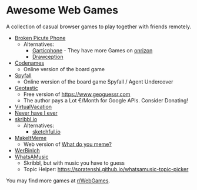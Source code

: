 # Awesome Web Games
A collection of casual browser games to play together with friends remotely.

- [Broken Picute Phone](https://www.brokenpicturephone.com)
	- Alternatives:
		- [Garticphone](https://garticphone.com) - They have more Games on [onrizon](https://onrizon.com)
		- [Drawception](https://drawception.com)
- [Codenames](https://codenames.game)
	- Online version of the board game
- [Spyfall](https://spyfall.adrianocola.com)
	- Online wersion of the board game Spyfall / Agent Undercover
- [Geotastic](https://geotastic.de)
	- Free version of https://www.geoguessr.com
	- The author pays a Lot €/Month for Google APIs. Consider Donating!
- [VirtualVacation](https://virtualvacation.us)
- [Never have I ever](https://never-have-i-ever-online.com)
- [skribbl.io](https://skribbl.io)
    - Alternatives:
       - [sketchful.io](https://sketchful.io)
- [MakeItMeme](https://makeitmeme.com)
	- Web version of [What do you meme?](https://whatdoyoumeme.com)
- [WerBinIch](https://www.werbinich.online)
- [WhatsAMusic](https://whatsamook.games/mu)
	- Skribbl, but with music you have to guess
	- Topic Helper: https://soratenshi.github.io/whatsamusic-topic-picker

You may find more games at [r/WebGames](https://www.reddit.com/r/WebGames).
